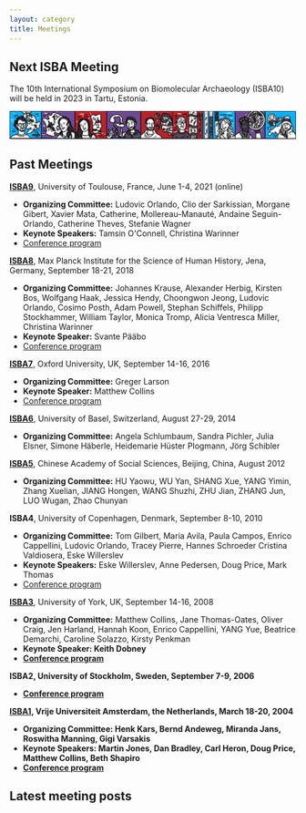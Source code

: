 ```yaml
---
layout: category
title: Meetings
---
```


## Next ISBA Meeting

The 10th International Symposium on Biomolecular Archaeology (ISBA10) will be held in 2023 in Tartu, Estonia.

![Conference speakers](/assets/images/Conferences.png)

## Past Meetings

<b>[ISBA9](https://isba9.sciencesconf.org/)</b>, University of Toulouse, France, June 1-4, 2021 (online) 
- <b>Organizing Committee:</b> Ludovic Orlando, Clio der Sarkissian, Morgane Gibert, Xavier Mata, Catherine, Mollereau-Manauté, Andaine Seguin-Orlando, Catherine Theves, Stefanie Wagner
- <b>Keynote Speakers:</b> Tamsin O'Connell, Christina Warinner
- [Conference program](https://isba9.sciencesconf.org/data/ISBA9_ConferenceProgramme_20210527_v2.pdf)

<b>[ISBA8](https://www.shh.mpg.de/1068358/8th-international-symposium-on-biomolecular-archaeology-isba-2018)</b>, Max Planck Institute for the Science of Human History, Jena, Germany, September 18-21, 2018
- <b>Organizing Committee:</b> Johannes Krause, Alexander Herbig, Kirsten Bos, Wolfgang Haak, Jessica Hendy, Choongwon Jeong, Ludovic Orlando, Cosimo Posth, Adam Powell, Stephan Schiffels, Philipp Stockhammer, William Taylor, Monica Tromp, Alicia Ventresca Miller, Christina Warinner
- <b>Keynote Speaker:</b> Svante Pääbo
- [Conference program](https://www.shh.mpg.de/1070374/isba2018_programm.pdf)

<b>[ISBA7](https://www.ucl.ac.uk/human-evolution/events/2016/sep/7th-international-symposium-biomolecular-archaeology)</b>, Oxford University, UK, September 14-16, 2016
- <b>Organizing Committee:</b> Greger Larson
- <b>Keynote Speaker:</b> Matthew Collins
- [Conference program](http://palaeobarn.com/sites/default/files/documents/ISBA7%20-%20handbook%20120916%20-%20final%20for%20repro.pdf)

<b>[ISBA6](https://forschdb2.unibas.ch/inf2/rm_projects/object_view.php?r=3707060&type=5)</b>, University of Basel, Switzerland, August 27-29, 2014
- <b>Organizing Committee:</b> Angela Schlumbaum, Sandra Pichler, Julia Elsner, Simone Häberle, Heidemarie Hüster Plogmann, Jörg Schibler
  
<b>[ISBA5](http://www.kaogu.cn/en/International_exchange/Academic_activities___/2013/1025/30986.html)</b>, Chinese Academy of Social Sciences, Beijing, China, August 2012
- <b>Organizing Committee:</b> HU Yaowu, WU Yan, SHANG Xue, YANG Yimin, Zhang Xuelian, JIANG Hongen, WANG Shuzhi, ZHU Jian, ZHANG Jun, LUO Wugan, Zhao Chunyan
  
<b>ISBA4</b>, University of Copenhagen, Denmark, September 8-10, 2010
- <b>Organizing Committee:</b> Tom Gilbert, Maria Avila, Paula Campos, Enrico Cappellini, Ludovic Orlando, Tracey Pierre, Hannes Schroeder Cristina Valdiosera, Eske Willerslev
- <b>Keynote Speakers:</b> Eske Willerslev, Anne Pedersen, Doug Price, Mark Thomas
- [Conference program](https://pure.au.dk/ws/files/34337330/ISBA4_FINAL.pdf)
  
<b>[ISBA3](https://www.york.ac.uk/archaeology/ISBA3/)</b>, University of York, UK, September 14-16, 2008
- <b>Organizing Committee:</b> Matthew Collins, Jane Thomas-Oates, Oliver Craig, Jen Harland, Hannah Koon, Enrico Cappellini, YANG Yue, Beatrice Demarchi, Caroline Solazzo, Kirsty Penkman
- <b>Keynote Speaker:<b/> Keith Dobney
- [Conference program](https://sites.google.com/a/palaeo.eu/isba3/Home)
  
<b>ISBA2</b>, University of Stockholm, Sweden, September 7-9, 2006
- [Conference program](https://www.archaeology.su.se/polopoly_fs/1.35651.1320940162!/ISBA2_abstracts.pdf)
  
<b>[ISBA1](https://www.geo.vu.nl/bioarchaeo/index-en.html)</b>, Vrije Universiteit Amsterdam, the Netherlands, March 18-20, 2004
- <b>Organizing Committee:</b> Henk Kars, Bernd Andeweg, Miranda Jans, Roswitha Manning, Gigi Varsakis
- <b>Keynote Speakers:</b> Martin Jones, Dan Bradley, Carl Heron, Doug Price, Matthew Collins, Beth Shapiro
- [Conference program](https://www.geo.vu.nl/bioarchaeo/dates/Programme.pdf)
  
## Latest meeting posts
